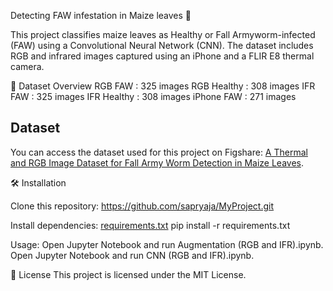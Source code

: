 Detecting FAW infestation in Maize leaves 🌿

This project classifies maize leaves as Healthy or Fall Armyworm-infected (FAW) using a Convolutional Neural Network (CNN). 
The dataset includes RGB and infrared images captured using an iPhone and a FLIR E8 thermal camera.

📂 Dataset Overview
RGB FAW      : 325 images
RGB Healthy  : 308 images
IFR FAW      : 325 images
IFR Healthy  : 308 images
iPhone FAW   : 271 images

## Dataset

You can access the dataset used for this project on Figshare: [A Thermal and RGB Image Dataset for Fall Army Worm Detection in Maize Leaves](https://figshare.com/s/677d2384ba6e02db9230).


🛠 Installation

Clone this repository:
[https://github.com/sapryaja/MyProject.git 
](https://github.com/sapryaja/MyProject.git)


Install dependencies:
[requirements.txt](https://github.com/sapryaja/MyProject/blob/7c8dbf7562b8d3f436f718221d96cefe87fad8b9/requirements.txt)
pip install -r requirements.txt

Usage:
Open Jupyter Notebook and run Augmentation (RGB and IFR).ipynb.
Open Jupyter Notebook and run CNN (RGB and IFR).ipynb.


🐝 License
This project is licensed under the MIT License.




